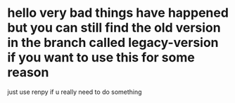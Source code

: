# hello very bad things have happened but you can still find the old version in the branch called legacy-version if you want to use this for some reason
just use renpy if u really need to do something
